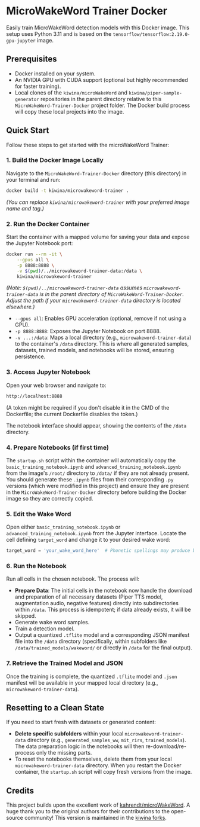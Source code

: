 # MicroWakeWord Trainer Docker

Easily train MicroWakeWord detection models with this Docker image. This setup uses Python 3.11 and is based on the `tensorflow/tensorflow:2.19.0-gpu-jupyter` image.

## Prerequisites

- Docker installed on your system.
- An NVIDIA GPU with CUDA support (optional but highly recommended for faster training).
- Local clones of the `kiwina/microWakeWord` and `kiwina/piper-sample-generator` repositories in the parent directory relative to this `MicroWakeWord-Trainer-Docker` project folder. The Docker build process will copy these local projects into the image.

## Quick Start

Follow these steps to get started with the microWakeWord Trainer:

### 1. Build the Docker Image Locally

Navigate to the `MicroWakeWord-Trainer-Docker` directory (this directory) in your terminal and run:

```bash
docker build -t kiwina/microwakeword-trainer .
```

_(You can replace `kiwina/microwakeword-trainer` with your preferred image name and tag.)_

### 2. Run the Docker Container

Start the container with a mapped volume for saving your data and expose the Jupyter Notebook port:

```bash
docker run --rm -it \
    --gpus all \
    -p 8888:8888 \
    -v $(pwd)/../microwakeword-trainer-data:/data \
    kiwina/microwakeword-trainer
```

_(Note: `$(pwd)/../microwakeword-trainer-data` assumes `microwakeword-trainer-data` is in the parent directory of `MicroWakeWord-Trainer-Docker`. Adjust the path if your `microwakeword-trainer-data` directory is located elsewhere.)_

- `--gpus all`: Enables GPU acceleration (optional, remove if not using a GPU).
- `-p 8888:8888`: Exposes the Jupyter Notebook on port 8888.
- `-v ...:/data`: Maps a local directory (e.g., `microwakeword-trainer-data`) to the container's `/data` directory. This is where all generated samples, datasets, trained models, and notebooks will be stored, ensuring persistence.

### 3. Access Jupyter Notebook

Open your web browser and navigate to:

```bash
http://localhost:8888
```

(A token might be required if you don't disable it in the CMD of the Dockerfile; the current Dockerfile disables the token.)

The notebook interface should appear, showing the contents of the `/data` directory.

### 4. Prepare Notebooks (if first time)

The `startup.sh` script within the container will automatically copy the `basic_training_notebook.ipynb` and `advanced_training_notebook.ipynb` from the image's `/root/` directory to `/data/` if they are not already present. You should generate these `.ipynb` files from their corresponding `.py` versions (which were modified in this project) and ensure they are present in the `MicroWakeWord-Trainer-Docker` directory before building the Docker image so they are correctly copied.

### 5. Edit the Wake Word

Open either `basic_training_notebook.ipynb` or `advanced_training_notebook.ipynb` from the Jupyter interface. Locate the cell defining `target_word` and change it to your desired wake word:

```python
target_word = 'your_wake_word_here'  # Phonetic spellings may produce better samples
```

### 6. Run the Notebook

Run all cells in the chosen notebook. The process will:

- **Prepare Data**: The initial cells in the notebook now handle the download and preparation of all necessary datasets (Piper TTS model, augmentation audio, negative features) directly into subdirectories within `/data`. This process is idempotent; if data already exists, it will be skipped.
- Generate wake word samples.
- Train a detection model.
- Output a quantized `.tflite` model and a corresponding JSON manifest file into the `/data` directory (specifically, within subfolders like `/data/trained_models/wakeword/` or directly in `/data` for the final output).

### 7. Retrieve the Trained Model and JSON

Once the training is complete, the quantized `.tflite` model and `.json` manifest will be available in your mapped local directory (e.g., `microwakeword-trainer-data`).

## Resetting to a Clean State

If you need to start fresh with datasets or generated content:

- **Delete specific subfolders** within your local `microwakeword-trainer-data` directory (e.g., `generated_samples_ww`, `mit_rirs`, `trained_models`). The data preparation logic in the notebooks will then re-download/re-process only the missing parts.
- To reset the notebooks themselves, delete them from your local `microwakeword-trainer-data` directory. When you restart the Docker container, the `startup.sh` script will copy fresh versions from the image.

## Credits

This project builds upon the excellent work of [kahrendt/microWakeWord](https://github.com/kahrendt/microWakeWord). A huge thank you to the original authors for their contributions to the open-source community!
This version is maintained in the [kiwina forks](https://github.com/kiwina).
